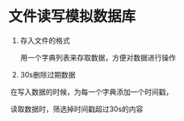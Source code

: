 # 文件读写模拟数据库

1. 存入文件的格式

   用一个字典列表来存取数据，方便对数据进行操作

2. 30s删除过期数据

​		在写入数据的时候，为每一个字典添加一个时间戳，

​		读取数据时，筛选掉时间戳超过30s的内容
